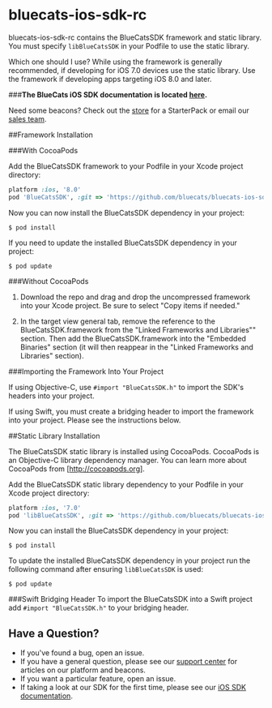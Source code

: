 bluecats-ios-sdk-rc
================

bluecats-ios-sdk-rc contains the BlueCatsSDK framework and static library. You must specify `libBlueCatsSDK` in your Podfile to use the static library.  

Which one should I use?  While using the framework is generally recommended, if developing for iOS 7.0 devices use the static library.  Use the framework if developing apps targeting iOS 8.0 and later.

###**The BlueCats iOS SDK documentation is located [here](https://github.com/bluecats/bluecats-ios-sdk/wiki).**

Need some beacons?  Check out the [store](http://store.bluecats.com/collections/featured-products/products/bluecats-starterpack-with-usb) for a StarterPack or email our [sales team](mailto:sales@bluecats.com).

##Framework Installation

###With CocoaPods

Add the BlueCatsSDK framework to your Podfile in your Xcode project directory:

```ruby
platform :ios, '8.0'
pod 'BlueCatsSDK', :git => 'https://github.com/bluecats/bluecats-ios-sdk.git'
```

Now you can now install the BlueCatsSDK dependency in your project:

```
$ pod install
```
If you need to update the installed BlueCatsSDK dependency in your project:

```
$ pod update
```

###Without CocoaPods

1. Download the repo and drag and drop the uncompressed framework into your Xcode project.  Be sure to select "Copy items if needed."

2. In the target view general tab, remove the reference to the BlueCatsSDK.framework from the "Linked Frameworks and Libraries"" section. Then add the BlueCatsSDK.framework into the "Embedded Binaries" section (it will then reappear in the "Linked Frameworks and Libraries" section).

###Importing the Framework Into Your Project

If using Objective-C, use `#import "BlueCatsSDK.h"` to import the SDK's headers into your project.

If using Swift, you must create a bridging header to import the framework into your project. Please see the instructions below.

##Static Library Installation

The BlueCatsSDK static library is installed using CocoaPods.  CocoaPods is an Objective-C library dependency manager. You can learn more about CocoaPods from [http://cocoapods.org].

Add the BlueCatsSDK static library dependency to your Podfile in your Xcode project directory:

```ruby
platform :ios, '7.0'
pod 'libBlueCatsSDK', :git => 'https://github.com/bluecats/bluecats-ios-sdk.git'
```

Now you can install the BlueCatsSDK dependency in your project:

```
$ pod install
```

To update the installed BlueCatsSDK dependency in your project run the following command after ensuring `libBlueCatsSDK` is used:

```
$ pod update
```

###Swift Bridging Header
To import the BlueCatsSDK into a Swift project add `#import "BlueCatsSDK.h"` to your bridging header.

## Have a Question?

* If you've found a bug, open an issue.
* If you have a general question, please see our [support center](support.bluecats.com) for articles on our platform and beacons.
* If you want a particular feature, open an issue.
* If taking a look at our SDK for the first time, please see our [iOS SDK documentation](https://github.com/bluecats/bluecats-ios-sdk/wiki).
